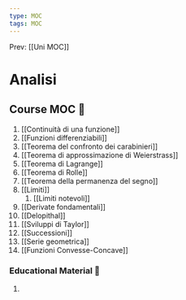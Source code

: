 ```yaml
---
type: MOC 
tags: MOC
---
```


Prev: [[Uni MOC]]

# Analisi

## Course MOC  📒
1. [[Continuità di una funzione]]
2. [[Funzioni differenziabili]]
3. [[Teorema del confronto dei carabinieri]]
4. [[Teorema di approssimazione di Weierstrass]]
5. [[Teorema di Lagrange]]
6. [[Teorema di Rolle]]
7. [[Teorema della permanenza del segno]]
8. [[Limiti]]
	1. [[Limiti notevoli]]
9. [[Derivate fondamentali]]
10. [[Delopithal]]
11. [[Sviluppi di Taylor]]
12. [[Successioni]]
13. [[Serie geometrica]]
14. [[Funzioni Convesse-Concave]]



### Educational Material 🧱
1. 
